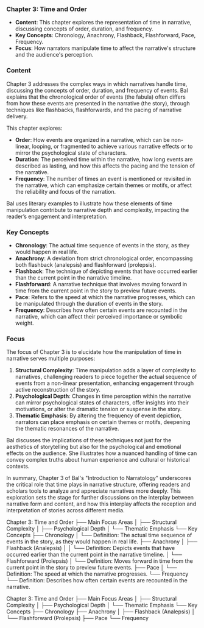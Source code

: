 
### Chapter 3: Time and Order
- **Content**: This chapter explores the representation of time in narrative, discussing concepts of order, duration, and frequency.
- **Key Concepts**: Chronology, Anachrony, Flashback, Flashforward, Pace, Frequency.
- **Focus**: How narrators manipulate time to affect the narrative's structure and the audience's perception.


### Content
Chapter 3 addresses the complex ways in which narratives handle time, discussing the concepts of order, duration, and frequency of events. Bal explains that the chronological order of events (the fabula) often differs from how these events are presented in the narrative (the story), through techniques like flashbacks, flashforwards, and the pacing of narrative delivery.

This chapter explores:
- **Order**: How events are organized in a narrative, which can be non-linear, looping, or fragmented to achieve various narrative effects or to mirror the psychological state of characters.
- **Duration**: The perceived time within the narrative, how long events are described as lasting, and how this affects the pacing and the tension of the narrative.
- **Frequency**: The number of times an event is mentioned or revisited in the narrative, which can emphasize certain themes or motifs, or affect the reliability and focus of the narration.

Bal uses literary examples to illustrate how these elements of time manipulation contribute to narrative depth and complexity, impacting the reader’s engagement and interpretation.

### Key Concepts
- **Chronology**: The actual time sequence of events in the story, as they would happen in real life.
- **Anachrony**: A deviation from strict chronological order, encompassing both flashback (analepsis) and flashforward (prolepsis).
- **Flashback**: The technique of depicting events that have occurred earlier than the current point in the narrative timeline.
- **Flashforward**: A narrative technique that involves moving forward in time from the current point in the story to preview future events.
- **Pace**: Refers to the speed at which the narrative progresses, which can be manipulated through the duration of events in the story.
- **Frequency**: Describes how often certain events are recounted in the narrative, which can affect their perceived importance or symbolic weight.

### Focus
The focus of Chapter 3 is to elucidate how the manipulation of time in narrative serves multiple purposes:
1. **Structural Complexity**: Time manipulation adds a layer of complexity to narratives, challenging readers to piece together the actual sequence of events from a non-linear presentation, enhancing engagement through active reconstruction of the story.
2. **Psychological Depth**: Changes in time perception within the narrative can mirror psychological states of characters, offer insights into their motivations, or alter the dramatic tension or suspense in the story.
3. **Thematic Emphasis**: By altering the frequency of event depiction, narrators can place emphasis on certain themes or motifs, deepening the thematic resonances of the narrative.

Bal discusses the implications of these techniques not just for the aesthetics of storytelling but also for the psychological and emotional effects on the audience. She illustrates how a nuanced handling of time can convey complex truths about human experience and cultural or historical contexts.

In summary, Chapter 3 of Bal's "Introduction to Narratology" underscores the critical role that time plays in narrative structure, offering readers and scholars tools to analyze and appreciate narratives more deeply. This exploration sets the stage for further discussions on the interplay between narrative form and content, and how this interplay affects the reception and interpretation of stories across different media.


Chapter 3: Time and Order
├── Main Focus Areas
│   ├── Structural Complexity
│   ├── Psychological Depth
│   └── Thematic Emphasis
└── Key Concepts
    ├── Chronology
    │   └── Definition: The actual time sequence of events in the story, as they would happen in real life.
    ├── Anachrony
    │   ├── Flashback (Analepsis)
    │   │   └── Definition: Depicts events that have occurred earlier than the current point in the narrative timeline.
    │   └── Flashforward (Prolepsis)
    │       └── Definition: Moves forward in time from the current point in the story to preview future events.
    ├── Pace
    │   └── Definition: The speed at which the narrative progresses.
    └── Frequency
        └── Definition: Describes how often certain events are recounted in the narrative.

Chapter 3: Time and Order
├── Main Focus Areas
│   ├── Structural Complexity
│   ├── Psychological Depth
│   └── Thematic Emphasis
└── Key Concepts
    ├── Chronology
    ├── Anachrony
    │   ├── Flashback (Analepsis)
    │   └── Flashforward (Prolepsis)
    ├── Pace
    └── Frequency


